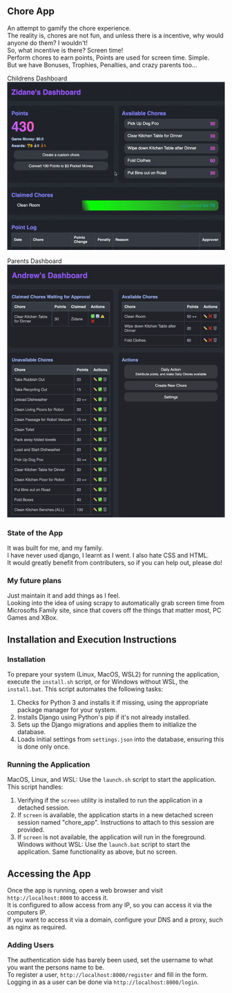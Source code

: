 ## Chore App
An attempt to gamify the chore experience.  
The reality is, chores are not fun, and unless there is a incentive, why would anyone do them?  I wouldn't!  
So, what incentive is there?  Screen time!  
Perform chores to earn points,  Points are used for screen time.  Simple.  
But we have Bonuses, Trophies, Penalties, and crazy parents too... 

Childrens Dashboard  
![Childrens Dashboard](documents/child.gif)  

Parents Dashboard  
![Parents Dashboard](documents/parent.png)  


### State of the App 
It was built for me, and my family.   
I have never used django, I learnt as I went.  I also hate CSS and HTML.  
It would greatly benefit from contributers, so if you can help out, please do!  

### My future plans
Just maintain it and add things as I feel.  
Looking into the idea of using scrapy to automatically grab screen time from Microsofts Family site, since that covers off the things that matter most, PC Games and XBox.  

## Installation and Execution Instructions

### Installation
To prepare your system (Linux, MacOS, WSL2) for running the application, execute the `install.sh` script, or for Windows without WSL, the `install.bat`. This script automates the following tasks:
1. Checks for Python 3 and installs it if missing, using the appropriate package manager for your system.
2. Installs Django using Python's pip if it's not already installed.
3. Sets up the Django migrations and applies them to initialize the database.
4. Loads initial settings from `settings.json` into the database, ensuring this is done only once.

### Running the Application
MacOS, Linux, and WSL: Use the `launch.sh` script to start the application. This script handles:
1. Verifying if the `screen` utility is installed to run the application in a detached session.
2. If `screen` is available, the application starts in a new detached screen session named "chore_app". Instructions to attach to this session are provided.
3. If `screen` is not available, the application will run in the foreground.
Windows without WSL: Use the `launch.bat` script to start the application.  Same functionality as above, but no screen.


## Accessing the App
Once the app is running, open a web browser and visit `http://localhost:8000` to access it.   
It is configured to allow access from any IP, so you can access it via the computers IP.   
If you want to access it via a domain, configure your DNS and a proxy, such as nginx as required.  

### Adding Users
The authentication side has barely been used, set the username to what you want the persons name to be.  
To register a user, `http://localhost:8000/register` and fill in the form.  
Logging in as a user can be done via `http://localhost:8000/login`.  